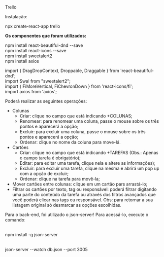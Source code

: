 Trello

Instalação:

npx create-react-app trello

<b>Os componentes que foram utilizados:</b>

npm install react-beautiful-dnd --save<br>
npm install react-icons --save<br>
npm install sweetalert2<br>
npm install axios<br>

import { DragDropContext, Droppable, Draggable } from 'react-beautiful-dnd';<br>
import Swal from "sweetalert2";<br>
import { FiMoreVertical, FiChevronDown } from 'react-icons/fi';<br>
import axios from 'axios';<br>

Poderá realizar as seguintes operações:
  - Colunas
      - Criar: clique no campo que está indicando +COLUNAS;
      - Renomear: para renomear uma coluna, passe o mouse sobre os três pontos e aparecerá a opção;
      - Excluir: para excluir uma coluna, passe o mouse sobre os três pontos e aparecerá a opção;
      - Ordenar: clique no nome da coluna para move-lá.
  - Cartões
      - Criar: clique no campo que está indicando +TAREFAS (Obs.: Apenas o campo tarefa é obrigatório);
      - Editar: para editar uma tarefa, clique nela e altere as informações);
      - Excluir: para excluir uma tarefa, clique na mesma e abrirá um pop up com a opção de excluir;
      - Ordenar: clique na tarefa para movê-la;
  - Mover cartões entre colunas: clique em um cartão pars arrastá-lo;
  - Filtrar os cartões por texto, tag ou responsável: poderá filtrar digitando uma parte do conteúdo da tarefa ou através dos filtros avançados que você poderá clicar nas tags ou responsável. Obs: para retornar a sua listagem original só desmarcar as opções escolhidas.

Para o back-end, foi utilizado o json-server! Para acessá-lo, execute o comando:<br><br>

npm install -g json-server<br><br>

json-server --watch db.json --port 3005
